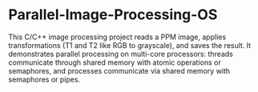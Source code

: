 # Parallel-Image-Processing-OS
This C/C++ image processing project reads a PPM image, applies transformations (T1 and T2 like RGB to grayscale), and saves the result. It demonstrates parallel processing on multi-core processors: threads communicate through shared memory with atomic operations or semaphores, and processes communicate via shared memory with semaphores or pipes.
